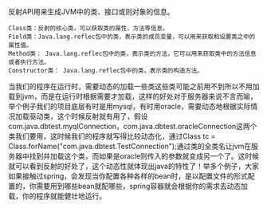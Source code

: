 反射API用来生成JVM中的类、接口或则对象的信息。

    Class类：反射的核心类，可以获取类的属性，方法等信息。
    Field类：Java.lang.reflec包中的类，表示类的成员变量，可以用来获取和设置类之中的属性值。
    Method类： Java.lang.reflec包中的类，表示类的方法，它可以用来获取类中的方法信息或者执行方法。
    Constructor类： Java.lang.reflec包中的类，表示类的构造方法。

当我们的程序在运行时，需要动态的加载一些类这些类可能之前用不到所以不用加载到jvm，而是在运行时根据需要才加载，这样的好处对于服务器来说不言而喻，举个例子我们的项目底层有时是用mysql，有时用oracle，需要动态地根据实际情况加载驱动类，这个时候反射就有用了，假设 com.java.dbtest.myqlConnection，com.java.dbtest.oracleConnection这两个类我们要用，这时候我们的程序就写得比较动态化，通过Class tc = Class.forName("com.java.dbtest.TestConnection");通过类的全类名让jvm在服务器中找到并加载这个类，而如果是oracle则传入的参数就变成另一个了。这时候就可以看到反射的好处了，这个动态性就体现出java的特性了！举多个例子，大家如果接触过spring，会发现当你配置各种各样的bean时，是以配置文件的形式配置的，你需要用到哪些bean就配哪些，spring容器就会根据你的需求去动态加载，你的程序就能健壮地运行。
